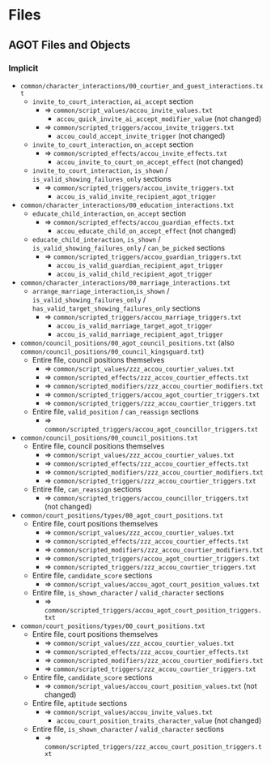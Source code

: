 # Files

## AGOT Files and Objects

### Implicit

* `common/character_interactions/00_courtier_and_guest_interactions.txt`
  * `invite_to_court_interaction`, `ai_accept` section
    * => `common/script_values/accou_invite_values.txt`
      * `accou_quick_invite_ai_accept_modifier_value` (not changed)
    * => `common/scripted_triggers/accou_invite_triggers.txt`
      * `accou_could_accept_invite_trigger` (not changed)
  * `invite_to_court_interaction`, `on_accept` section
    * => `common/scripted_effects/accou_invite_effects.txt`
      * `accou_invite_to_court_on_accept_effect` (not changed)
  * `invite_to_court_interaction`, `is_shown` / `is_valid_showing_failures_only` sections
    * => `common/scripted_triggers/accou_invite_triggers.txt`
      * `accou_is_valid_invite_recipient_agot_trigger`
* `common/character_interactions/00_education_interactions.txt`
  * `educate_child_interaction`, `on_accept` section
    * => `common/scripted_effects/accou_guardian_effects.txt`
      * `accou_educate_child_on_accept_effect` (not changed)
  * `educate_child_interaction`, `is_shown` / `is_valid_showing_failures_only` / `can_be_picked` sections
    * => `common/scripted_triggers/accou_guardian_triggers.txt`
      * `accou_is_valid_guardian_recipient_agot_trigger`
      * `accou_is_valid_child_recipient_agot_trigger`
* `common/character_interactions/00_marriage_interactions.txt`
  * `arrange_marriage_interaction`,`is_shown` / `is_valid_showing_failures_only` / `has_valid_target_showing_failures_only` sections
    * => `common/scripted_triggers/accou_marriage_triggers.txt`
      * `accou_is_valid_marriage_target_agot_trigger`
      * `accou_is_valid_marriage_recipient_agot_trigger`
* `common/council_positions/00_agot_council_positions.txt` (also `common/council_positions/00_council_kingsguard.txt`)
  * Entire file, council positions themselves
    * => `common/script_values/zzz_accou_courtier_values.txt`
    * => `common/scripted_effects/zzz_accou_courtier_effects.txt`
    * => `common/scripted_modifiers/zzz_accou_courtier_modifiers.txt`
    * => `common/scripted_triggers/accou_agot_courtier_triggers.txt`
    * => `common/scripted_triggers/zzz_accou_courtier_triggers.txt`
  * Entire file, `valid_position` / `can_reassign` sections
    * => `common/scripted_triggers/accou_agot_councillor_triggers.txt`
* `common/council_positions/00_council_positions.txt`
  * Entire file, council positions themselves
    * => `common/script_values/zzz_accou_courtier_values.txt`
    * => `common/scripted_effects/zzz_accou_courtier_effects.txt`
    * => `common/scripted_modifiers/zzz_accou_courtier_modifiers.txt`
    * => `common/scripted_triggers/zzz_accou_courtier_triggers.txt`
  * Entire file, `can_reassign` sections
    * => `common/scripted_triggers/accou_councillor_triggers.txt` (not changed)
* `common/court_positions/types/00_agot_court_positions.txt`
  * Entire file, court positions themselves
    * => `common/script_values/zzz_accou_courtier_values.txt`
    * => `common/scripted_effects/zzz_accou_courtier_effects.txt`
    * => `common/scripted_modifiers/zzz_accou_courtier_modifiers.txt`
    * => `common/scripted_triggers/accou_agot_courtier_triggers.txt`
    * => `common/scripted_triggers/zzz_accou_courtier_triggers.txt`
  * Entire file, `candidate_score` sections
    * => `common/script_values/accou_agot_court_position_values.txt`
  * Entire file, `is_shown_character` / `valid_character` sections
    * => `common/scripted_triggers/accou_agot_court_position_triggers.txt`
* `common/court_positions/types/00_court_positions.txt`
  * Entire file, court positions themselves
    * => `common/script_values/zzz_accou_courtier_values.txt`
    * => `common/scripted_effects/zzz_accou_courtier_effects.txt`
    * => `common/scripted_modifiers/zzz_accou_courtier_modifiers.txt`
    * => `common/scripted_triggers/zzz_accou_courtier_triggers.txt`
  * Entire file, `candidate_score` sections
    * => `common/script_values/accou_court_position_values.txt` (not changed)
  * Entire file, `aptitude` sections
    * => `common/script_values/accou_invite_values.txt`
      * `accou_court_position_traits_character_value` (not changed)
  * Entire file, `is_shown_character` / `valid_character` sections
    * => `common/scripted_triggers/zzz_accou_court_position_triggers.txt`

